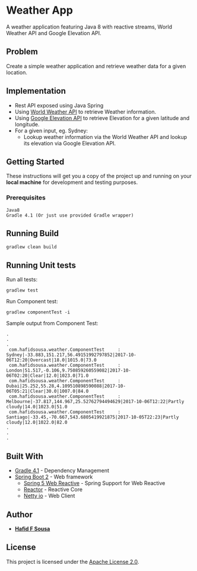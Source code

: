 # Weather App

A weather application featuring Java 8 with reactive streams, World Weather API and Google Elevation API. 

## Problem
Create a simple weather application and retrieve weather data for a given location.

## Implementation
* Rest API exposed using Java Spring
* Using [World Weather API](https://developer.worldweatheronline.com/) to retrieve Weather information.
* Using [Google Elevation API](https://developers.google.com/maps/documentation/elevation/start) to retrieve Elevation for a given latitude and longitude.
* For a given input, eg. Sydney:
  * Lookup weather information via the World Weather API and lookup its elevation via Google Elevation API.

## Getting Started

These instructions will get you a copy of the project up and running on your **local machine** for development and testing purposes.

### Prerequisites

```
Java8
Gradle 4.1 (Or just use provided Gradle wrapper)

```

## Running Build

```
gradlew clean build
```

## Running Unit tests

Run all tests:

```
gradlew test
```
Run Component test:
   
```
gradlew componentTest -i

```

Sample output from Component Test:
```
.
.
.
 com.hafidsousa.weather.ComponentTest     : Sydney|-33.883,151.217,56.49151992797852|2017-10-06T12:20|Overcast|18.0|1015.0|73.0
 com.hafidsousa.weather.ComponentTest     : London|51.517,-0.106,9.750859260559082|2017-10-06T02:20|Clear|12.0|1023.0|71.0
 com.hafidsousa.weather.ComponentTest     : Dubai|25.252,55.28,4.109510898590088|2017-10-06T05:21|Clear|30.0|1007.0|84.0
 com.hafidsousa.weather.ComponentTest     : Melbourne|-37.817,144.967,25.52762794494629|2017-10-06T12:22|Partly cloudy|14.0|1023.0|51.0
 com.hafidsousa.weather.ComponentTest     : Santiago|-33.45,-70.667,543.6805419921875|2017-10-05T22:23|Partly cloudy|12.0|1022.0|82.0
.
.
.
```

## Built With

* [Gradle 4.1](https://docs.gradle.org/4.1/userguide/userguide.html) - Dependency Management
* [Spring Boot 2](https://docs.spring.io/spring-boot/docs/2.0.0.M4/reference/htmlsingle/) - Web framework
	* [Spring 5 Web Reactive](https://docs.spring.io/spring-framework/docs/5.0.0.M4/spring-framework-reference/htmlsingle/) - Spring Support for Web Reactive
	* [Reactor](https://projectreactor.io/) - Reactive Core
	* [Netty io]( https://netty.io/) - Web Client

## Author

* **[Hafid F Sousa](https://github.com/hafidsousa)**

## License

This project is licensed under the [Apache License 2.0](LICENSE).

